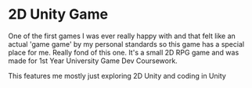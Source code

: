 # 2D Unity Game

One of the first games I was ever really happy with and that felt like an actual 'game game' by my personal standards so this game has a special place for me. Really fond of this one. It's a small 2D RPG game and was made for 1st Year University Game Dev Coursework.

This features me mostly just exploring 2D Unity and coding in Unity
